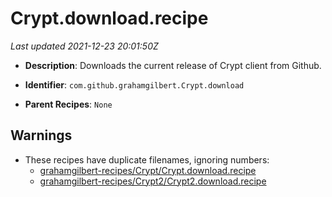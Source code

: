# Crypt.download.recipe

_Last updated 2021-12-23 20:01:50Z_

- **Description**: Downloads the current release of Crypt client from Github.

- **Identifier**: `com.github.grahamgilbert.Crypt.download`

- **Parent Recipes**: `None`


## Warnings

- These recipes have duplicate filenames, ignoring numbers:
    - [grahamgilbert-recipes/Crypt/Crypt.download.recipe](/autopkg-dupe-tracker/grahamgilbert-recipes/Crypt/Crypt.download.recipe)
    - [grahamgilbert-recipes/Crypt2/Crypt2.download.recipe](/autopkg-dupe-tracker/grahamgilbert-recipes/Crypt2/Crypt2.download.recipe)